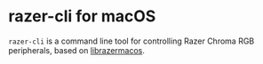 # razer-cli for macOS

`razer-cli` is a command line tool for controlling Razer Chroma RGB peripherals, based on [librazermacos](https://github.com/1kc/librazermacos).
